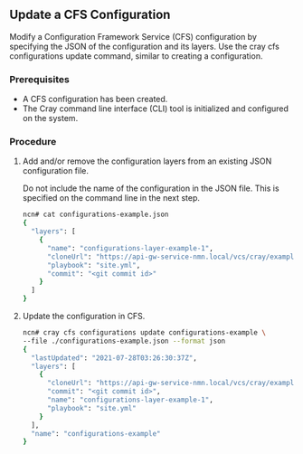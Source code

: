 ## Update a CFS Configuration

Modify a Configuration Framework Service \(CFS\) configuration by specifying the JSON of the configuration and its layers. Use the cray cfs configurations update command, similar to creating a configuration.

### Prerequisites

-   A CFS configuration has been created.
-   The Cray command line interface \(CLI\) tool is initialized and configured on the system. 

### Procedure

1.  Add and/or remove the configuration layers from an existing JSON configuration file.

    Do not include the name of the configuration in the JSON file. This is specified on the command line in the next step.

    ```bash
    ncn# cat configurations-example.json
    {
      "layers": [
        {
          "name": "configurations-layer-example-1",
          "cloneUrl": "https://api-gw-service-nmn.local/vcs/cray/example-repo.git",
          "playbook": "site.yml",
          "commit": "<git commit id>"
        }
      ]
    }
    ```

2.  Update the configuration in CFS.

    ```bash
    ncn# cray cfs configurations update configurations-example \
    --file ./configurations-example.json --format json
    {
      "lastUpdated": "2021-07-28T03:26:30:37Z",
      "layers": [
        {
          "cloneUrl": "https://api-gw-service-nmn.local/vcs/cray/example-repo.git",
          "commit": "<git commit id>",
          "name": "configurations-layer-example-1",
          "playbook": "site.yml"
        }
      ],
      "name": "configurations-example"
    }
    ```




